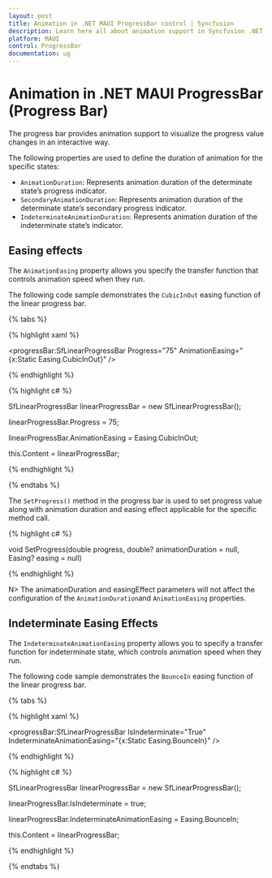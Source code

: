 ```yaml
---
layout: post
title: Animation in .NET MAUI ProgressBar control | Syncfusion
description: Learn here all about animation support in Syncfusion .NET MAUI ProgressBar control, its elements and more.
platform: MAUI
control: ProgressBar
documentation: ug
---
```


# Animation in .NET MAUI ProgressBar (Progress Bar)

The progress bar provides animation support to visualize the progress value changes in an interactive way. 

The following properties are used to define the duration of animation for the specific states:

* `AnimationDuration`: Represents animation duration of the determinate state’s progress indicator.
* `SecondaryAnimationDuration`: Represents animation duration of the determinate state’s secondary progress indicator.
* `IndeterminateAnimationDuration`: Represents animation duration of the indeterminate state’s indicator.

## Easing effects

The `AnimationEasing` property allows you specify the transfer function that controls animation speed when they run. 

The following code sample demonstrates the `CubicInOut` easing function of the linear progress bar.

{% tabs %} 

{% highlight xaml %}

<progressBar:SfLinearProgressBar Progress="75" AnimationEasing="{x:Static Easing.CubicInOut}" />

{% endhighlight %}

{% highlight c# %}

SfLinearProgressBar linearProgressBar = new SfLinearProgressBar();

linearProgressBar.Progress = 75;

linearProgressBar.AnimationEasing = Easing.CubicInOut;

this.Content = linearProgressBar;

{% endhighlight %}

{% endtabs %} 

The `SetProgress()` method in the progress bar is used to set progress value along with animation duration and easing effect applicable for the specific method call.

{% highlight c# %}

void SetProgress(double progress, double? animationDuration = null, Easing? easing = null)

{% endhighlight %}

N> The animationDuration and easingEffect parameters will not affect the configuration of the `AnimationDuration`and `AnimationEasing` properties.

## Indeterminate Easing Effects

The `IndeterminateAnimationEasing` property allows you to specify a transfer function for indeterminate state, which controls animation speed when they run.

The following code sample demonstrates the `BounceIn` easing function of the linear progress bar.

{% tabs %} 

{% highlight xaml %}

<progressBar:SfLinearProgressBar IsIndeterminate="True" IndeterminateAnimationEasing="{x:Static Easing.BounceIn}" />

{% endhighlight %}

{% highlight c# %}

SfLinearProgressBar linearProgressBar = new SfLinearProgressBar();

linearProgressBar.IsIndeterminate = true;

linearProgressBar.IndeterminateAnimationEasing = Easing.BounceIn;

 this.Content = linearProgressBar;

{% endhighlight %}

{% endtabs %} 
